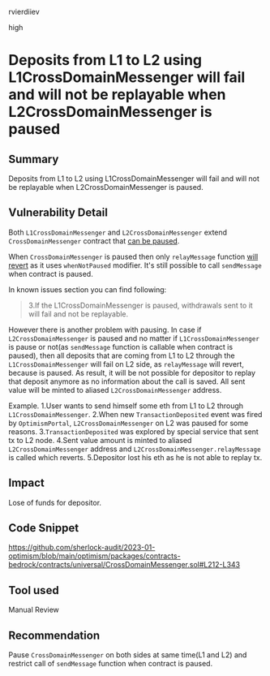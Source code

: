 rvierdiiev

high

# Deposits from L1 to L2 using L1CrossDomainMessenger will fail and will not be replayable when L2CrossDomainMessenger is paused

## Summary
Deposits from L1 to L2 using L1CrossDomainMessenger will fail and will not be replayable when L2CrossDomainMessenger is paused.
## Vulnerability Detail
Both `L1CrossDomainMessenger` and `L2CrossDomainMessenger` extend `CrossDomainMessenger` contract that [can be paused](https://github.com/sherlock-audit/2023-01-optimism/blob/main/optimism/packages/contracts-bedrock/contracts/universal/CrossDomainMessenger.sol#L46).

When `CrossDomainMessenger` is paused then only `relayMessage` function [will revert](relayMessage) as it uses `whenNotPaused` modifier. It's still possible to call `sendMessage` when contract is paused.

In known issues section you can find following:
> 3.If the L1CrossDomainMessenger is paused, withdrawals sent to it will fail and not be replayable.

However there is another problem with pausing.
In case if `L2CrossDomainMessenger` is paused and no matter if `L1CrossDomainMessenger` is pause or not(as `sendMessage` function is callable when contract is paused), then all deposits that are coming from L1 to L2 through the `L1CrossDomainMessenger` will fail on L2 side, as `relayMessage` will revert, because is paused.
As result, it will be not possible for depositor to replay that deposit anymore as no information about the call is saved.
All sent value will be minted to aliased `L2CrossDomainMessenger` address.

Example.
1.User wants to send himself some eth from L1 to L2 through `L1CrossDomainMessenger`.
2.When new `TransactionDeposited` event was fired by `OptimismPortal`, `L2CrossDomainMessenger` on L2 was paused for some reasons.
3.`TransactionDeposited` was explored by special service that sent tx to L2 node.
4.Sent value amount is minted to aliased `L2CrossDomainMessenger` address and `L2CrossDomainMessenger.relayMessage` is called which reverts.
5.Depositor lost his eth as he is not able to replay tx.
## Impact
Lose of funds for depositor.
## Code Snippet
https://github.com/sherlock-audit/2023-01-optimism/blob/main/optimism/packages/contracts-bedrock/contracts/universal/CrossDomainMessenger.sol#L212-L343
## Tool used

Manual Review

## Recommendation
Pause `CrossDomainMessenger` on both sides at same time(L1 and L2) and restrict call of `sendMessage` function when contract is paused.